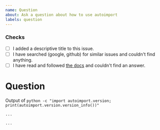 ```yaml
---
name: Question
about: Ask a question about how to use autoimport
labels: question
---
```


### Checks

* [ ] I added a descriptive title to this issue.
* [ ] I have searched (google, github) for similar issues and couldn't find
    anything.
* [ ] I have read and followed [the docs](https://lyz-code.github.io/autoimport)
    and couldn't find an answer.

# Question

Output of `python -c "import autoimport.version; print(autoimport.version.version_info())"`

```
...
```

<!-- Please read the [docs](https://lyz-code.github.io/autoimport) and
search through issues to confirm your question hasn't already been answered. -->

<!-- Where possible please include a self-contained code snippet describing your
question: -->

```py
...
```
